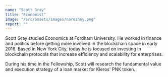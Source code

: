 ```yaml
---
name: "Scott Gray"
title: "Economist"
image: "/src/assets/images/narozhny.png"
report: ""
---
```


Scott Gray studied Economics at Fordham University. He worked in finance and politics before getting more involved in the blockchain space in early 2016. Based in New York City, today he is focused on investing in blockchain protocols that increase efficiency and scalability for enterprises.

During his time in the Fellowship, Scott will research the fundamental value and execution strategy of a loan market for Kleros' PNK token.
